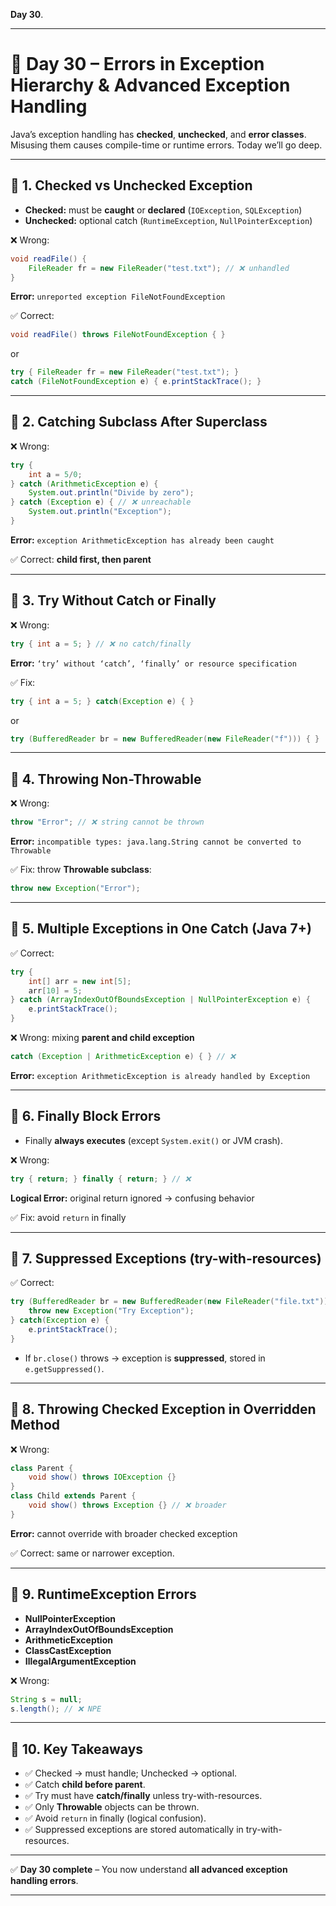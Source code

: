 **Day 30**.

---

# 📅 Day 30 – Errors in **Exception Hierarchy & Advanced Exception Handling**

Java’s exception handling has **checked**, **unchecked**, and **error classes**. Misusing them causes compile-time or runtime errors. Today we’ll go deep.

---

## 🔹 1. Checked vs Unchecked Exception

- **Checked:** must be **caught** or **declared** (`IOException`, `SQLException`)
- **Unchecked:** optional catch (`RuntimeException`, `NullPointerException`)

❌ Wrong:

```java
void readFile() {
    FileReader fr = new FileReader("test.txt"); // ❌ unhandled
}
```

**Error:** `unreported exception FileNotFoundException`

✅ Correct:

```java
void readFile() throws FileNotFoundException { }
```

or

```java
try { FileReader fr = new FileReader("test.txt"); }
catch (FileNotFoundException e) { e.printStackTrace(); }
```

---

## 🔹 2. Catching Subclass After Superclass

❌ Wrong:

```java
try {
    int a = 5/0;
} catch (ArithmeticException e) {
    System.out.println("Divide by zero");
} catch (Exception e) { // ❌ unreachable
    System.out.println("Exception");
}
```

**Error:** `exception ArithmeticException has already been caught`

✅ Correct: **child first, then parent**

---

## 🔹 3. Try Without Catch or Finally

❌ Wrong:

```java
try { int a = 5; } // ❌ no catch/finally
```

**Error:** `‘try’ without ‘catch’, ‘finally’ or resource specification`

✅ Fix:

```java
try { int a = 5; } catch(Exception e) { }
```

or

```java
try (BufferedReader br = new BufferedReader(new FileReader("f"))) { }
```

---

## 🔹 4. Throwing Non-Throwable

❌ Wrong:

```java
throw "Error"; // ❌ string cannot be thrown
```

**Error:** `incompatible types: java.lang.String cannot be converted to Throwable`

✅ Fix: throw **Throwable subclass**:

```java
throw new Exception("Error");
```

---

## 🔹 5. Multiple Exceptions in One Catch (Java 7+)

✅ Correct:

```java
try {
    int[] arr = new int[5];
    arr[10] = 5;
} catch (ArrayIndexOutOfBoundsException | NullPointerException e) {
    e.printStackTrace();
}
```

❌ Wrong: mixing **parent and child exception**

```java
catch (Exception | ArithmeticException e) { } // ❌
```

**Error:** `exception ArithmeticException is already handled by Exception`

---

## 🔹 6. Finally Block Errors

- Finally **always executes** (except `System.exit()` or JVM crash).

❌ Wrong:

```java
try { return; } finally { return; } // ❌
```

**Logical Error:** original return ignored → confusing behavior

✅ Fix: avoid `return` in finally

---

## 🔹 7. Suppressed Exceptions (try-with-resources)

✅ Correct:

```java
try (BufferedReader br = new BufferedReader(new FileReader("file.txt"))) {
    throw new Exception("Try Exception");
} catch(Exception e) {
    e.printStackTrace();
}
```

- If `br.close()` throws → exception is **suppressed**, stored in `e.getSuppressed()`.

---

## 🔹 8. Throwing Checked Exception in Overridden Method

❌ Wrong:

```java
class Parent {
    void show() throws IOException {}
}
class Child extends Parent {
    void show() throws Exception {} // ❌ broader
}
```

**Error:** cannot override with broader checked exception

✅ Correct: same or narrower exception.

---

## 🔹 9. RuntimeException Errors

- **NullPointerException**
- **ArrayIndexOutOfBoundsException**
- **ArithmeticException**
- **ClassCastException**
- **IllegalArgumentException**

❌ Wrong:

```java
String s = null;
s.length(); // ❌ NPE
```

---

## 🔹 10. Key Takeaways

- ✅ Checked → must handle; Unchecked → optional.
- ✅ Catch **child before parent**.
- ✅ Try must have **catch/finally** unless try-with-resources.
- ✅ Only **Throwable** objects can be thrown.
- ✅ Avoid `return` in finally (logical confusion).
- ✅ Suppressed exceptions are stored automatically in try-with-resources.

---

✅ **Day 30 complete** – You now understand **all advanced exception handling errors**.

---
